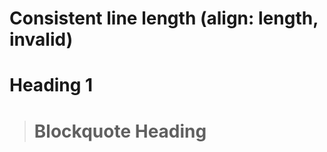 # Consistent line length (align: length, invalid)

Heading 1
================

> Blockquote Heading
> ============
